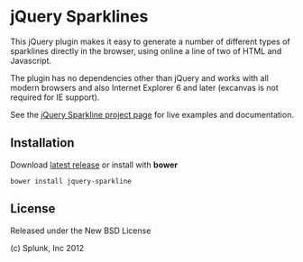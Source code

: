 jQuery Sparklines
=================

This jQuery plugin makes it easy to generate a number of different types
of sparklines directly in the browser, using online a line of two of HTML 
and Javascript.

The plugin has no dependencies other than jQuery and works with all modern 
browsers and also Internet Explorer 6 and later (excanvas is not required
for IE support).

See the [jQuery Sparkline project page](http://omnipotent.net/jquery.sparkline/)
for live examples and documentation.

## Installation

Download [latest release](https://github.com/rkgrep/jquery.sparkline/releases/tag/v2.1.3) or install with **bower**

    bower install jquery-sparkline

## License

Released under the New BSD License

(c) Splunk, Inc 2012
